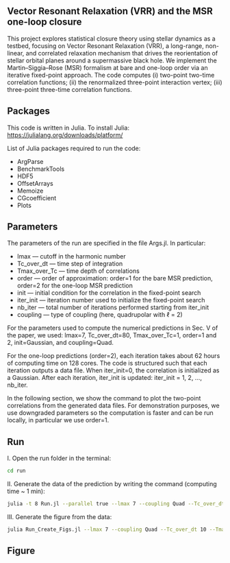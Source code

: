 Vector Resonant Relaxation (VRR) and the MSR one-loop closure
-
This project explores statistical closure theory using stellar dynamics as a testbed, focusing on Vector Resonant Relaxation (VRR),
a long-range, non-linear, and correlated relaxation mechanism that drives the reorientation of stellar orbital planes around a supermassive black hole.
We implement the Martin–Siggia–Rose (MSR) formalism at bare and one-loop order via an iterative fixed-point approach. 
The code computes
(i) two-point two-time correlation functions;
(ii) the renormalized three-point interaction vertex;
(iii) three-point three-time correlation functions.

Packages
-
This code is written in Julia. To install Julia: https://julialang.org/downloads/platform/

List of Julia packages required to run the code:
- ArgParse
- BenchmarkTools 
- HDF5 
- OffsetArrays 
- Memoize
- CGcoefficient
- Plots

Parameters
-
The parameters of the run are specified in the file Args.jl.
In particular:
- lmax — cutoff in the harmonic number
- Tc_over_dt — time step of integration
- Tmax_over_Tc — time depth of correlations
- order — order of approximation: order=1 for the bare MSR prediction, order=2 for the one-loop MSR prediction
- init — initial condition for the correlation in the fixed-point search
- iter_init — iteration number used to initialize the fixed-point search
- nb_iter — total number of iterations performed starting from iter_init
- coupling — type of coupling (here, quadrupolar with ℓ = 2)

For the parameters used to compute the numerical predictions in Sec. V of the paper, we used:
lmax=7, Tc_over_dt=80, Tmax_over_Tc=1, order=1 and 2, init=Gaussian, and coupling=Quad.

For the one-loop predictions (order=2), each iteration takes about 62 hours of computing time on 128 cores.
The code is structured such that each iteration outputs a data file.
When iter_init=0, the correlation is initialized as a Gaussian.
After each iteration, iter_init is updated: iter_init = 1, 2, …, nb_iter.

In the following section, we show the command to plot the two-point correlations from the generated data files.
For demonstration purposes, we use downgraded parameters so the computation is faster and can be run locally, in particular we use order=1.

Run
-
I. Open the run folder in the terminal:
```sh
cd run
```
II. Generate the data of the prediction by writing the command (computing time ~ 1 min): 

```sh
julia -t 8 Run.jl --parallel true --lmax 7 --coupling Quad --Tc_over_dt 10 --Tmax_over_Tc 1 --order 1 --init Gaussian --iter_init 0 --nb_iter 10 
```
III. Generate the figure from the data:
```sh
julia Run_Create_Figs.jl --lmax 7 --coupling Quad --Tc_over_dt 10 --Tmax_over_Tc 1 --order 1 --init Gaussian --iter_init 0 --nb_iter 10 
```

Figure
-
